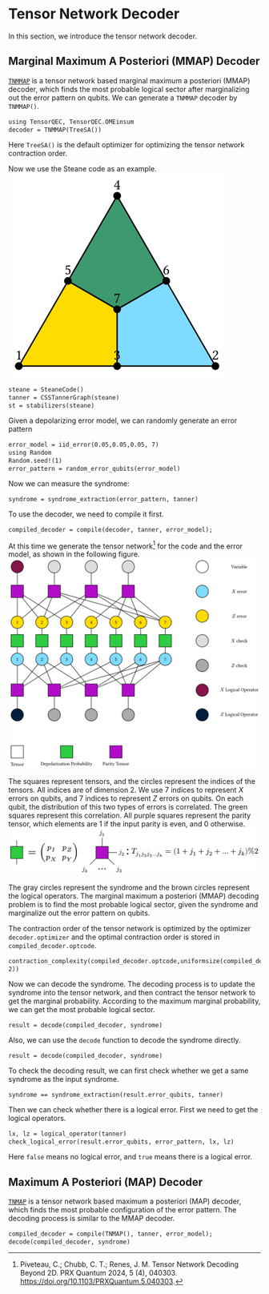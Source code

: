 # Tensor Network Decoder

In this section, we introduce the tensor network decoder.

## Marginal Maximum A Posteriori (MMAP) Decoder

[`TNMMAP`](@ref) is a tensor network based marginal maximum a posteriori (MMAP) decoder, which finds the most probable logical sector after marginalizing out the error pattern on qubits. We can generate a `TNMMAP` decoder by `TNMMAP()`.
```@example tndecoder
using TensorQEC, TensorQEC.OMEinsum
decoder = TNMMAP(TreeSA())
```
Here `TreeSA()` is the default optimizer for optimizing the tensor network contraction order.

Now we use the Steane code as an example.
![](./images/steane.svg)

```@example tndecoder
steane = SteaneCode()
tanner = CSSTannerGraph(steane)
st = stabilizers(steane)
```
Given a depolarizing error model, we can randomly generate an error pattern

```@example tndecoder
error_model = iid_error(0.05,0.05,0.05, 7)
using Random
Random.seed!(1)
error_pattern = random_error_qubits(error_model)
```

Now we can measure the syndrome:
```@example tndecoder
syndrome = syndrome_extraction(error_pattern, tanner)
```

To use the decoder, we need to compile it first.

```@example tndecoder
compiled_decoder = compile(decoder, tanner, error_model);
```
At this time we generate the tensor network[^Piveteau] for the code and the error model, as shown in the following figure.
![](./images/tensornetwork.svg)

The squares represent tensors, and the circles represent the indices of the tensors. All indices are of dimension 2. We use 7 indices to represent $X$ errors on qubits, and 7 indices to represent $Z$ errors on qubits. On each qubit, the distribution of this two types of errors is correlated. The green squares represent this correlation.
All purple squares represent the parity tensor, which elements are 1 if the input parity is even, and 0 otherwise.
![](./images/label.svg)

The gray circles represent the syndrome and the brown circles represent the logical operators. The marginal maximum a posteriori (MMAP) decoding problem is to find the most probable logical sector, given the syndrome and marginalize out the error pattern on qubits.

The contraction order of the tensor network is optimized by the optimizer `decoder.optimizer` and the optimal contraction order is stored in `compiled_decoder.optcode`.

```@example tndecoder
contraction_complexity(compiled_decoder.optcode,uniformsize(compiled_decoder.optcode, 2))
```

Now we can decode the syndrome. The decoding process is to update the syndrome into the tensor network, and then contract the tensor network to get the marginal probability. According to the maximum marginal probability, we can get the most probable logical sector.

```@example tndecoder
result = decode(compiled_decoder, syndrome)
```

Also, we can use the `decode` function to decode the syndrome directly.

```@example tndecoder
result = decode(compiled_decoder, syndrome)
```
To check the decoding result, we can first check whether we get a same syndrome as the input syndrome.
```@example tndecoder
syndrome == syndrome_extraction(result.error_qubits, tanner)
```

Then we can check whether there is a logical error. First we need to get the logical operators.
```@example tndecoder
lx, lz = logical_operator(tanner)
check_logical_error(result.error_qubits, error_pattern, lx, lz)
```

Here `false` means no logical error, and `true` means there is a logical error.


## Maximum A Posteriori (MAP) Decoder

[`TNMAP`](@ref) is a tensor network based maximum a posteriori (MAP) decoder, which finds the most probable configuration of the error pattern. The decoding process is similar to the MMAP decoder.

```@example tndecoder
compiled_decoder = compile(TNMAP(), tanner, error_model);
decode(compiled_decoder, syndrome)
```


[^Piveteau]: Piveteau, C.; Chubb, C. T.; Renes, J. M. Tensor Network Decoding Beyond 2D. PRX Quantum 2024, 5 (4), 040303. https://doi.org/10.1103/PRXQuantum.5.040303.
